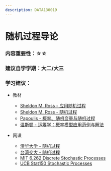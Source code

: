 ```yaml
---
description: DATA130019
---
```


# 随机过程导论

### 内容重要性：☆☆

### 建议自学学期：大二/大三

### 学习建议：

* 教材
  * [Sheldon M. Ross - 应用随机过程](https://book.douban.com/subject/26761202/)
  * [Sheldon M. Ross - 随机过程](https://book.douban.com/subject/24854825/)
  * [Papoulis - 概率、随机变量与随机过程](https://book.douban.com/subject/1188524/)
  * [温斯顿 - 运筹学：概率模型应用范例与解法](https://book.douban.com/subject/1882393/)
*   网课

    * [清华大学 - 随机过程](https://www.bilibili.com/video/BV18p4y1u7NP)
    * [台湾交大 - 随机过程](https://www.bilibili.com/video/BV12K411K76U)
    * [MIT 6.262 Discrete Stochastic Processes](https://ocw.mit.edu/courses/6-262-discrete-stochastic-processes-spring-2011/)
    * [UCB Stat150 Stochastic Processes](https://www.bilibili.com/video/BV1qB4y1A7t3)

